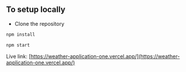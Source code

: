 ## To setup locally

- Clone the repository

```javascript
npm install
```

```javascript
npm start
```

Live link: [https://weather-application-one.vercel.app/](https://weather-application-one.vercel.app/)

